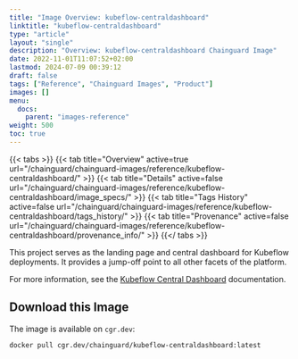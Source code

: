 ```yaml
---
title: "Image Overview: kubeflow-centraldashboard"
linktitle: "kubeflow-centraldashboard"
type: "article"
layout: "single"
description: "Overview: kubeflow-centraldashboard Chainguard Image"
date: 2022-11-01T11:07:52+02:00
lastmod: 2024-07-09 00:39:12
draft: false
tags: ["Reference", "Chainguard Images", "Product"]
images: []
menu: 
  docs: 
    parent: "images-reference"
weight: 500
toc: true
---
```


{{< tabs >}}
{{< tab title="Overview" active=true url="/chainguard/chainguard-images/reference/kubeflow-centraldashboard/" >}}
{{< tab title="Details" active=false url="/chainguard/chainguard-images/reference/kubeflow-centraldashboard/image_specs/" >}}
{{< tab title="Tags History" active=false url="/chainguard/chainguard-images/reference/kubeflow-centraldashboard/tags_history/" >}}
{{< tab title="Provenance" active=false url="/chainguard/chainguard-images/reference/kubeflow-centraldashboard/provenance_info/" >}}
{{</ tabs >}}



<!--overview:start-->
This project serves as the landing page and central dashboard for Kubeflow deployments. It provides a jump-off point to all other facets of the platform.

For more information, see the [Kubeflow Central Dashboard](https://www.kubeflow.org/docs/components/central-dash/) documentation.

<!--overview:end-->

## Download this Image

The image is available on `cgr.dev`:

```
docker pull cgr.dev/chainguard/kubeflow-centraldashboard:latest
```


<!--body:start-->
<!--body:end-->

